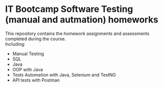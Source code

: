 # IT Bootcamp Software Testing (manual and autmation) homeworks
 This repository contains the homework assignments and assessments completed during the course.  
 Including:
 - Manual Testing
 - SQL
 - Java
 - OOP with Java
 - Tests Automation with Java, Selenium and TestNG
 - API tests with Postman
